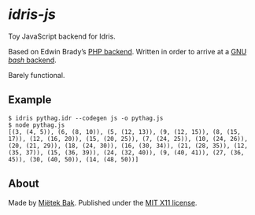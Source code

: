 _idris-js_
==========

Toy JavaScript backend for Idris.

Based on Edwin Brady’s [PHP backend](https://github.com/edwinb/idris-php).  Written in order to arrive at a [GNU _bash_ backend](https://github.com/mietek/idris-bash).

Barely functional.


Example
-------

    $ idris pythag.idr --codegen js -o pythag.js
    $ node pythag.js
    [(3, (4, 5)), (6, (8, 10)), (5, (12, 13)), (9, (12, 15)), (8, (15, 17)), (12, (16, 20)), (15, (20, 25)), (7, (24, 25)), (10, (24, 26)), (20, (21, 29)), (18, (24, 30)), (16, (30, 34)), (21, (28, 35)), (12, (35, 37)), (15, (36, 39)), (24, (32, 40)), (9, (40, 41)), (27, (36, 45)), (30, (40, 50)), (14, (48, 50))]


About
-----

Made by [Miëtek Bak](https://mietek.io/).  Published under the [MIT X11 license](LICENSE.md).
